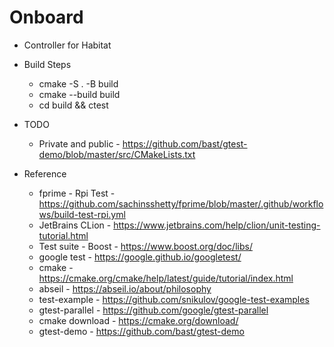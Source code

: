 # Onboard

* Controller for Habitat

* Build Steps
  * cmake -S . -B build
  * cmake --build build 
  * cd build && ctest
  

* TODO
  * Private and public - https://github.com/bast/gtest-demo/blob/master/src/CMakeLists.txt

* Reference
  * fprime - Rpi Test - https://github.com/sachinsshetty/fprime/blob/master/.github/workflows/build-test-rpi.yml 
  * JetBrains CLion - https://www.jetbrains.com/help/clion/unit-testing-tutorial.html
  * Test suite - Boost - https://www.boost.org/doc/libs/
  * google test - https://google.github.io/googletest/
  * cmake - https://cmake.org/cmake/help/latest/guide/tutorial/index.html
  * abseil - https://abseil.io/about/philosophy
  * test-example - https://github.com/snikulov/google-test-examples
  * gtest-parallel - https://github.com/google/gtest-parallel
  * cmake download - https://cmake.org/download/
  * gtest-demo - https://github.com/bast/gtest-demo

